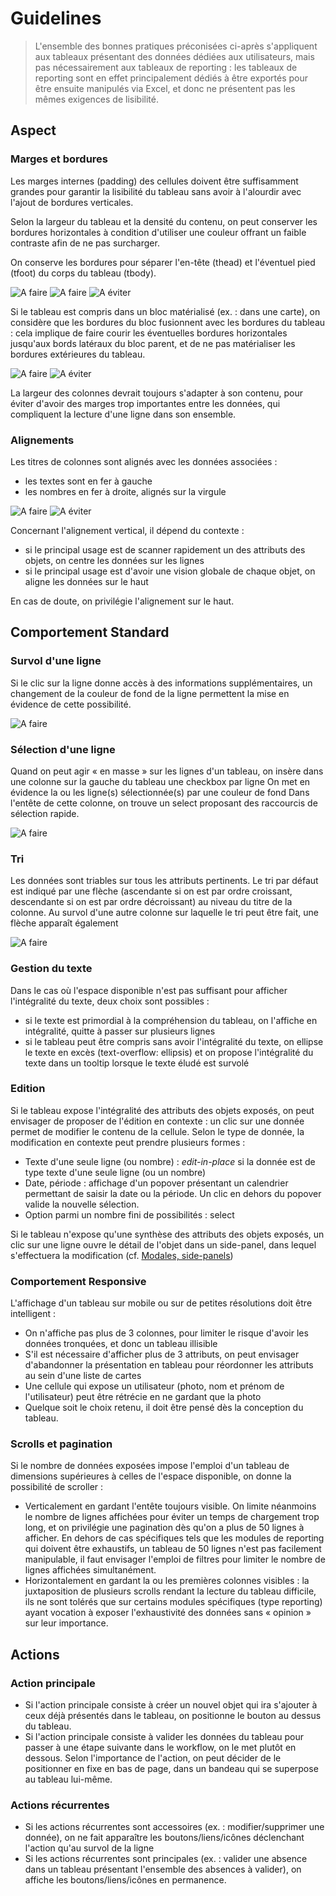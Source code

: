 # Guidelines

> L'ensemble des bonnes pratiques préconisées ci-après s'appliquent aux tableaux présentant des données dédiées aux utilisateurs, mais pas nécessairement aux tableaux de reporting : les tableaux de reporting sont en effet principalement dédiés à être exportés pour être ensuite manipulés via Excel, et donc ne présentent pas les mêmes exigences de lisibilité.

## Aspect
### Marges et bordures
Les marges internes (padding) des cellules doivent être suffisamment grandes pour garantir la lisibilité du tableau sans avoir à l'alourdir avec l'ajout de bordures verticales.

Selon la largeur du tableau et la densité du contenu, on peut conserver les bordures horizontales à condition d'utiliser une couleur offrant un faible contraste afin de ne pas surcharger.

On conserve les bordures pour séparer l'en-tête (thead) et l'éventuel pied (tfoot) du corps du tableau (tbody).

![A faire](guidelines/components/listings/tables/images/table-borders-do-1.png) ![A faire](guidelines/components/listings/tables/images/table-borders-do-2.png) ![A éviter](guidelines/components/listings/tables/images/table-borders-dont.png)

Si le tableau est compris dans un bloc matérialisé (ex. : dans une carte), on considère que les bordures du bloc fusionnent avec les bordures du tableau : cela implique de faire courir les éventuelles bordures horizontales jusqu'aux bords latéraux du bloc parent, et de ne pas matérialiser les bordures extérieures du tableau.

![A faire](guidelines/components/listings/tables/images/table-card-do.png) ![A éviter](guidelines/components/listings/tables/images/table-card-dont.png)

La largeur des colonnes devrait toujours s'adapter à son contenu, pour éviter d'avoir des marges trop importantes entre les données, qui compliquent la lecture d'une ligne dans son ensemble.

### Alignements
Les titres de colonnes sont alignés avec les données associées :
- les textes sont en fer à gauche
- les nombres en fer à droite, alignés sur la virgule

![A faire](guidelines/components/listings/tables/images/table-alignment-do.png) ![A éviter](guidelines/components/listings/tables/images/table-alignment-dont.png)


Concernant l'alignement vertical, il dépend du contexte :
- si le principal usage est de scanner rapidement un des attributs des objets, on centre les données sur les lignes
- si le principal usage est d'avoir une vision globale de chaque objet, on aligne les données sur le haut

En cas de doute, on privilégie l'alignement sur le haut.

## Comportement Standard
### Survol d'une ligne
Si le clic sur la ligne donne accès à des informations supplémentaires, un changement de la couleur de fond de la ligne permettent la mise en évidence de cette possibilité.

![A faire](guidelines/components/listings/tables/images/table-hover.png)

### Sélection d'une ligne
Quand on peut agir « en masse » sur les lignes d'un tableau, on insère dans une colonne sur la gauche du tableau une checkbox par ligne
On met en évidence la ou les ligne(s) sélectionnée(s) par une couleur de fond
Dans l'entête de cette colonne, on trouve un select proposant des raccourcis de sélection rapide.

![A faire](guidelines/components/listings/tables/images/table-select.gif)

### Tri
Les données sont triables sur tous les attributs pertinents. Le tri par défaut est indiqué par une flèche (ascendante si on est par ordre croissant, descendante si on est par ordre décroissant) au niveau du titre de la colonne. Au survol d'une autre colonne sur laquelle le tri peut être fait, une flèche apparaît également

![A faire](guidelines/components/listings/tables/images/table-sort.gif)

### Gestion du texte
Dans le cas où l'espace disponible n'est pas suffisant pour afficher l'intégralité du texte, deux choix sont possibles :
- si le texte est primordial à la compréhension du tableau, on l'affiche en intégralité, quitte à passer sur plusieurs lignes
- si le tableau peut être compris sans avoir l'intégralité du texte, on ellipse le texte en excès (text-overflow: ellipsis) et on propose l'intégralité du texte dans un tooltip lorsque le texte éludé est survolé

### Edition
Si le tableau expose l'intégralité des attributs des objets exposés, on peut envisager de proposer de l'édition en contexte : un clic sur une donnée permet de modifier le contenu de la cellule. Selon le type de donnée, la modification en contexte peut prendre plusieurs formes :
- Texte d'une seule ligne (ou nombre) : _edit-in-place_ si la donnée est de type texte d'une seule ligne (ou un nombre)
- Date, période : affichage d'un popover présentant un calendrier permettant de saisir la date ou la période. Un clic en dehors du popover valide la nouvelle sélection.
- Option parmi un nombre fini de possibilités : select

Si le tableau n'expose qu'une synthèse des attributs des objets exposés, un clic sur une ligne ouvre le détail de l'objet dans un side-panel, dans lequel s'effectuera la modification (cf. [Modales, side-panels](https://luccasoftware.atlassian.net/wiki/spaces/UXUI/pages/242549547/Modales%2C+side-panels))

### Comportement Responsive
L'affichage d'un tableau sur mobile ou sur de petites résolutions doit être intelligent :
- On n'affiche pas plus de 3 colonnes, pour limiter le risque d'avoir les données tronquées, et donc un tableau illisible
- S'il est nécessaire d'afficher plus de 3 attributs, on peut envisager d'abandonner la présentation en tableau pour réordonner les attributs au sein d'une liste de cartes
- Une cellule qui expose un utilisateur (photo, nom et prénom de l'utilisateur) peut être rétrécie en ne gardant que la photo
- Quelque soit le choix retenu, il doit être pensé dès la conception du tableau.

### Scrolls et pagination
Si le nombre de données exposées impose l'emploi d'un tableau de dimensions supérieures à celles de l'espace disponible, on donne la possibilité de scroller :

- Verticalement en gardant l'entête toujours visible. On limite néanmoins le nombre de lignes affichées pour éviter un temps de chargement trop long, et on privilégie une pagination dès qu'on a plus de 50 lignes à afficher. En dehors de cas spécifiques tels que les modules de reporting qui doivent être exhaustifs, un tableau de 50 lignes n'est pas facilement manipulable, il faut envisager l'emploi de filtres pour limiter le nombre de lignes affichées simultanément.
- Horizontalement en gardant la ou les premières colonnes visibles : la juxtaposition de plusieurs scrolls rendant la lecture du tableau difficile, ils ne sont tolérés que sur certains modules spécifiques (type reporting) ayant vocation à exposer l'exhaustivité des données sans « opinion » sur leur importance.

## Actions
### Action principale
- Si l'action principale consiste à créer un nouvel objet qui ira s'ajouter à ceux déjà présentés dans le tableau, on positionne le bouton au dessus du tableau.
- Si l'action principale consiste à valider les données du tableau pour passer à une étape suivante dans le workflow, on le met plutôt en dessous. Selon l'importance de l'action, on peut décider de le positionner en fixe en bas de page, dans un bandeau qui se superpose au tableau lui-même.

### Actions récurrentes
- Si les actions récurrentes sont accessoires (ex. : modifier/supprimer une donnée), on ne fait apparaître les boutons/liens/icônes déclenchant l'action qu'au survol de la ligne
- Si les actions récurrentes sont principales (ex. : valider une absence dans un tableau présentant l'ensemble des absences à valider), on affiche les boutons/liens/icônes en permanence.
